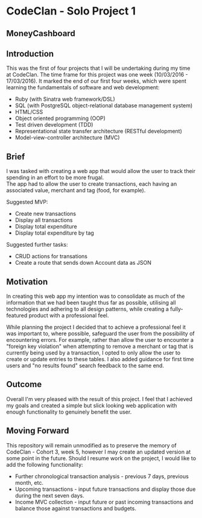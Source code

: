 # CodeClan - Solo Project 1  
## MoneyCashboard  
  
## Introduction  
This was the first of four projects that I will be undertaking during my time at CodeClan. The time frame for this project was one week (10/03/2016 - 17/03/2016). It marked the end of our first four weeks, which were spent learning the fundamentals of software and web development:  
* Ruby (with Sinatra web framework/DSL)
* SQL (with PostgreSQL object-relational database management system)
* HTML/CSS
* Object oriented programming (OOP)
* Test driven development (TDD)  
* Representational state transfer architecture (RESTful development)
* Model-view-controller architecture (MVC)  
  
## Brief  
I was tasked with creating a web app that would allow the user to track their spending in an effort to be more frugal.  
The app had to allow the user to create transactions, each having an associated value, merchant and tag (food, for example). 

Suggested MVP:  
* Create new transactions
* Display all transactions
* Display total expenditure
* Display total expenditure by tag

Suggested further tasks:
* CRUD actions for transations
* Create a route that sends down Account data as JSON
  
## Motivation  
In creating this web app my intention was to consolidate as much of the information that we had been taught thus far as possible, utilising all technologies and adhering to all design patterns, while creating a fully-featured product with a professional feel.  
  
While planning the project I decided that to achieve a professional feel it was important to, where possible, safeguard the user from the possibility of encountering errors.  For example, rather than allow the user to encounter a "foreign key violation" when attempting to remove a merchant or tag that is currently being used by a transaction, I opted to only allow the user to create or update entries to these tables. I also added guidance for first time users and "no results found" search feedback to the same end.  
  
## Outcome  
Overall I'm very pleased with the result of this project. I feel that I achieved my goals and created a simple but slick looking web application with enough functionality to genuinely benefit the user.  
  
## Moving Forward
This repository will remain unmodified as to preserve the memory of CodeClan - Cohort 3, week 5, however I may create an updated version at some point in the future. Should I resume work on the project, I would like to add the following functionality:  
* Further chronological transaction analysis - previous 7 days, previous month, etc.
* Upcoming transactions - input future transactions and display those due during the next seven days.
* Income MVC collection - input future or past incoming transactions and balance those against transactions and budgets.
